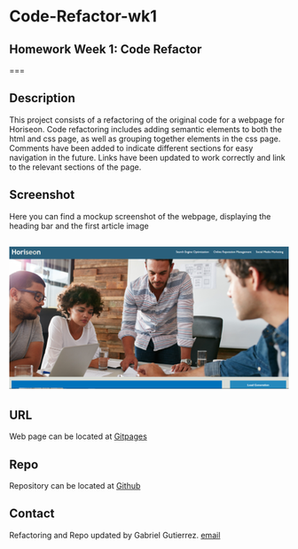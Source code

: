 # Code-Refactor-wk1
## Homework Week 1: Code Refactor
===

## Description
This project consists of a refactoring of the original code for a webpage for Horiseon.  Code refactoring includes adding semantic elements to both the html and css page,
as well as grouping together elements in the css page.  Comments have been added to indicate different sections for easy navigation in the future.  Links have been updated
to work correctly and link to the relevant sections of the page.

## Screenshot
Here you can find a mockup screenshot of the webpage, displaying the heading bar and the first article image

![screenshot](./assets/images/screenshot.PNG)
---

## URL
Web page can be located at [Gitpages](https://mrg105.github.io/Code-Refactor-wk1/ "Horiseon - Search Engine Optimization")

## Repo
Repository can be located at [Github](https://github.com/MrG105/Code-Refactor-wk1 "Github")

## Contact
Refactoring and Repo updated by Gabriel Gutierrez.  [email](poo328@my.utsa.edu "email")